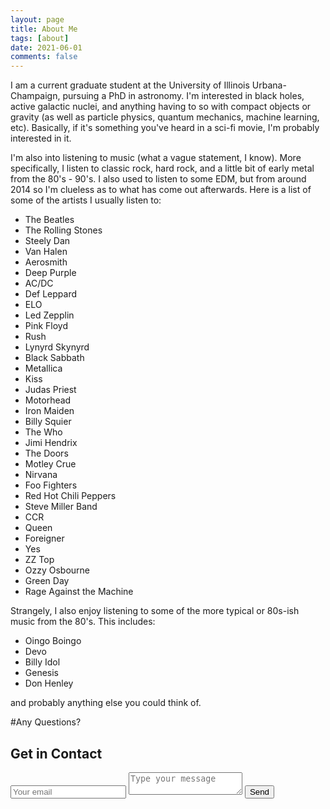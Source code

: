 ```yaml
---
layout: page
title: About Me
tags: [about]
date: 2021-06-01
comments: false
---
```

    
I am a current graduate student at the University of Illinois Urbana-Champaign, pursuing a PhD in astronomy. I'm interested in black holes, active galactic nuclei, and anything having to so with compact objects or gravity (as well as particle physics, quantum mechanics, machine learning, etc). Basically, if it's something you've heard in a sci-fi movie, I'm probably interested in it. 


I'm also into listening to music (what a vague statement, I know). More specifically, I listen to classic rock, hard rock, and a little bit of early metal from the 80's - 90's. I also used to listen to some EDM, but from around 2014 so I'm clueless as to what has come out afterwards. Here is a list of some of the artists I usually listen to:

* The Beatles
* The Rolling Stones
* Steely Dan
* Van Halen
* Aerosmith
* Deep Purple
* AC/DC
* Def Leppard
* ELO
* Led Zepplin
* Pink Floyd
* Rush
* Lynyrd Skynyrd
* Black Sabbath
* Metallica
* Kiss
* Judas Priest
* Motorhead
* Iron Maiden
* Billy Squier
* The Who
* Jimi Hendrix
* The Doors
* Motley Crue
* Nirvana
* Foo Fighters
* Red Hot Chili Peppers
* Steve Miller Band
* CCR
* Queen
* Foreigner
* Yes
* ZZ Top
* Ozzy Osbourne
* Green Day
* Rage Against the Machine

Strangely, I also enjoy listening to some of the more typical or 80s-ish music from the 80's. This includes:

* Oingo Boingo
* Devo
* Billy Idol
* Genesis
* Don Henley

and probably anything else you could think of.



#Any Questions?

<div id="contact">
        <h2>Get in Contact</h2>
        <div id="contact-form">
                <form action="https://formspree.io/f/mayaolyg" method="POST">
                <input type="hidden" name="_subject" value="Contact request from personal website" />
                <input type="email" name="_replyto" placeholder="Your email" required>
                <textarea name="message" placeholder="Type your message" required></textarea>
                <button type="submit">Send</button>
            </form>
        </div>
    </div>
